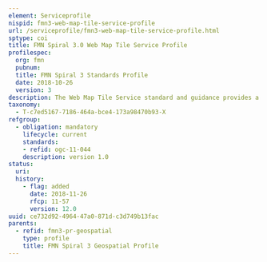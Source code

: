 ```yaml
---
element: Serviceprofile
nispid: fmn3-web-map-tile-service-profile
url: /serviceprofile/fmn3-web-map-tile-service-profile.html
sptype: coi
title: FMN Spiral 3.0 Web Map Tile Service Profile
profilespec:
  org: fmn
  pubnum: 
  title: FMN Spiral 3 Standards Profile
  date: 2018-10-26
  version: 3
description: The Web Map Tile Service standard and guidance provides a standardized protocol for serving pre-rendered georeferenced map tiles over the Internet.
taxonomy:
  - T-c7ed5167-7186-464a-bce4-173a98470b93-X
refgroup:
  - obligation: mandatory
    lifecycle: current
    standards: 
    - refid: ogc-11-044
    description: version 1.0
status:
  uri: 
  history: 
    - flag: added
      date: 2018-11-26
      rfcp: 11-57
      version: 12.0
uuid: ce732d92-4964-47a0-871d-c3d749b13fac
parents:
  - refid: fmn3-pr-geospatial
    type: profile
    title: FMN Spiral 3 Geospatial Profile
---
```

